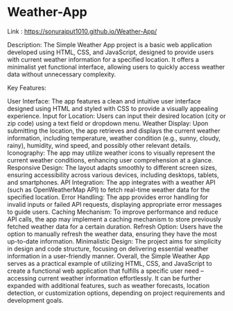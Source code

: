 # Weather-App

Link : https://sonurajput1010.github.io/Weather-App/

Description:
The Simple Weather App project is a basic web application developed using HTML, CSS, and JavaScript, designed to provide users with current weather information for a specified location. It offers a minimalist yet functional interface, allowing users to quickly access weather data without unnecessary complexity.

Key Features:

User Interface: The app features a clean and intuitive user interface designed using HTML and styled with CSS to provide a visually appealing experience.
Input for Location: Users can input their desired location (city or zip code) using a text field or dropdown menu.
Weather Display: Upon submitting the location, the app retrieves and displays the current weather information, including temperature, weather condition (e.g., sunny, cloudy, rainy), humidity, wind speed, and possibly other relevant details.
Iconography: The app may utilize weather icons to visually represent the current weather conditions, enhancing user comprehension at a glance.
Responsive Design: The layout adapts smoothly to different screen sizes, ensuring accessibility across various devices, including desktops, tablets, and smartphones.
API Integration: The app integrates with a weather API (such as OpenWeatherMap API) to fetch real-time weather data for the specified location.
Error Handling: The app provides error handling for invalid inputs or failed API requests, displaying appropriate error messages to guide users.
Caching Mechanism: To improve performance and reduce API calls, the app may implement a caching mechanism to store previously fetched weather data for a certain duration.
Refresh Option: Users have the option to manually refresh the weather data, ensuring they have the most up-to-date information.
Minimalistic Design: The project aims for simplicity in design and code structure, focusing on delivering essential weather information in a user-friendly manner.
Overall, the Simple Weather App serves as a practical example of utilizing HTML, CSS, and JavaScript to create a functional web application that fulfills a specific user need – accessing current weather information effortlessly. It can be further expanded with additional features, such as weather forecasts, location detection, or customization options, depending on project requirements and development goals.
